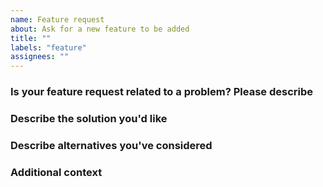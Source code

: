 ```yaml
---
name: Feature request
about: Ask for a new feature to be added
title: ""
labels: "feature"
assignees: ""
---
```


### Is your feature request related to a problem? Please describe

### Describe the solution you'd like

### Describe alternatives you've considered

### Additional context
